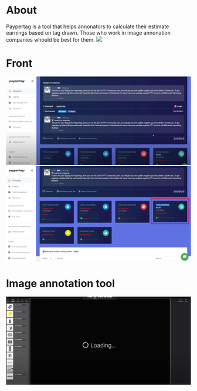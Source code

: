 # About
Paypertag is a tool that helps annonators to calculate their estimate earnings based on tag drawn. Those who work in image annonation companies whould be best for them.
[<img src="https://img.youtube.com/vi/PEV4g3VlF5w/maxresdefault.jpg" width="50%">](https://youtu.be/PEV4g3VlF5w)
# Front
![Front view](images/1.png)
![Front view](images/2.png)
# Image annotation tool 
![Front view](images/3.png)
